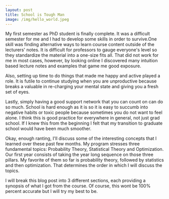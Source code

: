 ```yaml
---
layout: post
title: School is Tough Man
image: /img/hello_world.jpeg
---
```


My first semester as PhD student is finally complete. It was a difficult semester for me and I had to develop some skills in order to survive.One skill was finding alternative ways to learn course content outside of the lecturers' notes. It is difficult for professors to gauge everyone's level so they standardize the material into a one-size fits all. That did not work for me in most cases, however, by looking online I discovered many intuition based lecture notes and examples that game me good exposure.

Also, setting up time to do things that made me happy and active played a role. It is futile to continue studying when you are unproductive because breaks a valuable in re-charging your mental state and giving you a fresh set of eyes.

Lastly, simply having a good support network that you can count on can do so much. School is hard enough as it is so it is easy to succumb into negative habits or toxic people because sometimes you do not want to feel alone. I think this is good practice for everywhere in general, not just grad school. If I knew this from the beginning I felt that my transition to graduate school would have been much smoother.

Okay, enough ranting, I'll discuss some of the interesting concepts that I learned over these past few months. My program stresses three fundamental topics: Probability Theory, Statistical Theory and Optimization. Our first year consists of taking the year long sequence on those three pillars. My favorite of them so far is probability theory, followed by statistics and then optimization. That determines the order in which I will discuss the topics.

I will break this blog post into 3 different sections, each providing a synopsis of what I got from the course. Of course, this wont be 100% percent accurate but I will try my best to be.

